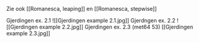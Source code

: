 Zie ook [[Romanesca, leaping]]
en
[[Romanesca, stepwise]]

Gjerdingen ex. 2.1
![[Gjerdingen example 2.1.jpg]]
Gjerdngen ex. 2.2
![[Gjerdingen example 2.2.jpg]]
Gjerdingen ex. 2.3  (met64 53)
[[Gjerdingen example 2.3.jpg]]

